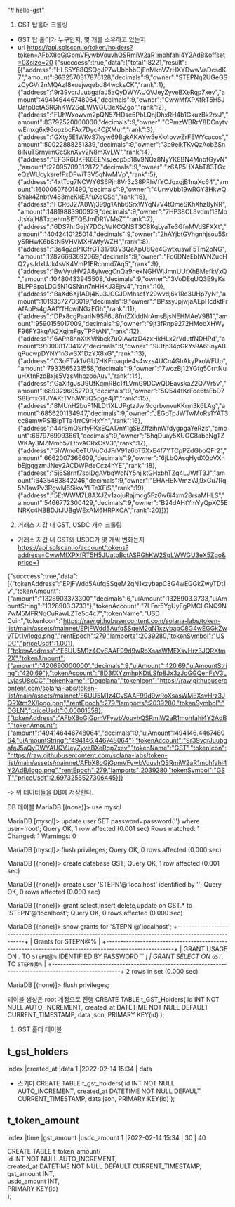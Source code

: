 "# hello-gst" 

1. GST 탑홀더 크롤링
- GST 탑 홀더가 누구인지, 몇 개를 소유하고 있는지
- url
https://api.solscan.io/token/holders?token=AFbX8oGjGpmVFywbVouvhQSRmiW2aR1mohfahi4Y2AdB&offset=0&size=20
{"succcess":true,"data":{"total":8221,"result":[{"address":"HLS5Y68QSQgJP7wUbbbbCjEnMknVZrHXYDwwVaDcsdK7","amount":8632570317876128,"decimals":9,"owner":"STEPNq2UGeGSzCyGVr2nMQAzf8xuejwqebd84wcksCK","rank":1},{"address":"9r39vqrJuubgafaJ5aQyDWYAUQVJeyZyveBXeRqp7xev","amount":494146446748064,"decimals":9,"owner":"CwwMfXPXfRT5H5JUatpBctASRGhKW2SqLWWGU3eX5Zgo","rank":2},{"address":"FUhWxowvm2pQN57HDse6PbLQnjDhxRH4b1GkuzBk2rxJ","amount":83792520000000,"decimals":9,"owner":"CPmzWBRrY8DCnytvwEmxg6x96opzbcFAx7Dyc4CjXMur","rank":3},{"address":"GXty5E1WKvS7kyw69BgkAKAYw5eKk4ovwZrFEWYcacos","amount":50022888251339,"decimals":9,"owner":"3p9eikTKvQzAobZSn8iNuTSrnyimCcSknXvv2N8mXvLW","rank":4},{"address":"EFGR6UKFK6EENsJecp5p18v9NQz8NyYK8BN4MnbfGyvN","amount":22095789312872,"decimals":9,"owner":"z6AP5HXAbT83TGxeQzWUcyksrefFxDFwiT3V5qNwMVp","rank":5},{"address":"4xtTcg7NCWY6S6Pjh8Vr3z38PRhVfYCJqxgjB1naXc64","amount":16000607601490,"decimals":9,"owner":"4UrwVbb19wRGY3HkwQSYak4ZnbtV483meKkEAfuXdCSq","rank":6},{"address":"FCR6J27A8Wj399g1Ahb6SrxWYqN7V4tQmeSKhXhz8yNR","amount":14819883900929,"decimals":9,"owner":"7HP38CL3vdmf13MbJtsYajH8TxpehmBETQEJmDR1VMsZ","rank":7},{"address":"6DS7hrGejY7DCpVaKCQNST3C8KqLyaTe3GfnMVdSFXXt","amount":14042410125014,"decimals":9,"owner":"2hAYjbtGVhgnhjsou5SrySRHwK6bStN5VHVMXHWfyWZH","rank":8},{"address":"3a4gZpP1CfrGT31793V3QeApU8Qe4GwtxuswF5Tm2pNG","amount":12826683692069,"decimals":9,"owner":"Fo6DNeEbhWNZucHQ2ysJdxUJk4sVK4VmP1ERcnmd7Aq5","rank":9},{"address":"BwVyuHV2A8yiwegCnQa9hekNGHWjJmnUUfXhBMefkVxQ","amount":10480433945508,"decimals":9,"owner":"3VoDEqUQ3E9yKsBLPPBpaLDG5N1QSNnn7nHHKJ3Ejrv4","rank":10},{"address":"BaXd6Xj1ADj4Ku3JCCJDMhscfY29wvdj6k1Rc3UHp7yN","amount":10193572736019,"decimals":9,"owner":"BPssyJpjwjaAEpHcdktFrAfAoPs4gAAfYfHcwiNGzFGh","rank":11},{"address":"DPx8cgPaariN9SF6J8fntZXiddNrAmsBjsNEHMAeV9B1","amount":9590155017009,"decimals":9,"owner":"9jf3fRnp9272HModXHWyF96FY3kqAk2XqimFgyTPPtAN","rank":12},{"address":"6APn8hnXtKVNbck7uQiAwtzD4zxHkHLx2rVdutfNDHPd","amount":9100081704127,"decimals":9,"owner":"9iUfp34pGkYs9A6SnyABqPucwpDYNY1n3wSX1DzYX8xG","rank":13},{"address":"C3oFTvk1VGU7HKFroaqde4s4wzs4UCn4GhAkyPxoWFUp","amount":7933565231558,"decimals":9,"owner":"7wozBj12YGfg5CrrtNuuHXfnFzdBxjs5VzsMhbzooAuv","rank":14},{"address":"GaXifgJsU9UfKqmRBcTfLVmG9DCwQDEavskaZ2Q7Vr5v","amount":6893296052703,"decimals":9,"owner":"5Q544fKrFoe6tsEbD7S8EmxGTJYAKtTVhAW5Q5pge4j1","rank":15},{"address":"8MUnH2buF1NLDt1XLUPgtzJwi9cgrbvnvuKKrm3k6LAg","amount":6856201134947,"decimals":9,"owner":"JEGoTpJWTwMoRs1YAT3cc8emwPS1BipTTa4rrC9rHxYh","rank":16},{"address":"44rSmQSrfyPKxEQA17nY1gSBZffzihnWfdygpgaYeRzs","amount":6679769993661,"decimals":9,"owner":"5hqDuay5XUGC8abeNgTZWKAy3MZMmh57Lt5vACRxCsV3","rank":17},{"address":"5hWmo6eTUVuCdJFrV91z6bT6XxE4f7YTCpPZdGboQFr2","amount":6662007366609,"decimals":9,"owner":"6jLbQAsqHydXQoVXnbEjgqgzmJNey2ACDWPdeCcz4hYE","rank":18},{"address":"5j6S8rnf7soiDgAVbqWoNY5hjiktGHxbhTZq4LJWfT3J","amount":6435483842246,"decimals":9,"owner":"EHAHENVmzVJj9xGu7Rq5N1awPv3RgwM6SikwYLTeXFiS","rank":19},{"address":"5EtWWM7L8AXJZv1zojuRajmcg5Fz6w6i4xm28rsaMHLS","amount":5466772300429,"decimals":9,"owner":"B24dAHtYmYyQpXC5ENRKc4NBBDJtJUBgWExAM6HRPXCA","rank":20}]}}

2. 거래소 지갑 내 GST, USDC 개수 크롤링
- 거래소 지갑 내 GST와 USDC가 몇 개씩 변화는지 
https://api.solscan.io/account/tokens?address=CwwMfXPXfRT5H5JUatpBctASRGhKW2SqLWWGU3eX5Zgo&price=1

{"succcess":true,"data":[{"tokenAddress":"EPjFWdd5AufqSSqeM2qN1xzybapC8G4wEGGkZwyTDt1v","tokenAmount":{"amount":"1328903373300","decimals":6,"uiAmount":1328903.3733,"uiAmountString":"1328903.3733"},"tokenAccount":"7LFnr5YgUyEgPMCLGNQ9N7wM5MFRNqCuRawLZTe5q4c7","tokenName":"USD Coin","tokenIcon":"https://raw.githubusercontent.com/solana-labs/token-list/main/assets/mainnet/EPjFWdd5AufqSSqeM2qN1xzybapC8G4wEGGkZwyTDt1v/logo.png","rentEpoch":279,"lamports":2039280,"tokenSymbol":"USDC","priceUsdt":1.001},{"tokenAddress":"E6UU5M1z4CvSAAF99d9wRoXsasWMEXsvHrz3JQRXtm2X","tokenAmount":{"amount":"420690000000","decimals":9,"uiAmount":420.69,"uiAmountString":"420.69"},"tokenAccount":"8D3fXYzmhpKDtLSfp8Jx3zJoGGQenFsV3LLvjasU8cCC","tokenName":"Dogelana","tokenIcon":"https://raw.githubusercontent.com/solana-labs/token-list/main/assets/mainnet/E6UU5M1z4CvSAAF99d9wRoXsasWMEXsvHrz3JQRXtm2X/logo.png","rentEpoch":279,"lamports":2039280,"tokenSymbol":"DGLN","priceUsdt":0.00001558},{"tokenAddress":"AFbX8oGjGpmVFywbVouvhQSRmiW2aR1mohfahi4Y2AdB","tokenAmount":{"amount":"494146446748064","decimals":9,"uiAmount":494146.446748064,"uiAmountString":"494146.446748064"},"tokenAccount":"9r39vqrJuubgafaJ5aQyDWYAUQVJeyZyveBXeRqp7xev","tokenName":"GST","tokenIcon":"https://raw.githubusercontent.com/solana-labs/token-list/main/assets/mainnet/AFbX8oGjGpmVFywbVouvhQSRmiW2aR1mohfahi4Y2AdB/logo.png","rentEpoch":279,"lamports":2039280,"tokenSymbol":"GST","priceUsdt":2.6973258527306445}]}

-> 위 데이터들을 DB에 저장한다.

DB 테이블
MariaDB [(none)]> use mysql

MariaDB [mysql]> update user SET password=password('') where user='root';
Query OK, 1 row affected (0.001 sec)
Rows matched: 1  Changed: 1  Warnings: 0

MariaDB [mysql]> flush privileges;
Query OK, 0 rows affected (0.000 sec)

MariaDB [(none)]> create database GST;
Query OK, 1 row affected (0.001 sec)

MariaDB [(none)]> create user 'STEPN'@'localhost' identified by '';
Query OK, 0 rows affected (0.000 sec)

MariaDB [(none)]> grant select,insert,delete,update on GST.* to 'STEPN'@'localhost';
Query OK, 0 rows affected (0.000 sec)

MariaDB [(none)]> show grants for 'STEPN'@'localhost';
+------------------------------------------------------------------------------------------------------+
| Grants for STEPN@%                                                                                   |
+------------------------------------------------------------------------------------------------------+
| GRANT USAGE ON *.* TO `STEPN`@`%` IDENTIFIED BY PASSWORD '*' |
| GRANT SELECT ON `GST`.* TO `STEPN`@`%`                                                               |
+------------------------------------------------------------------------------------------------------+
2 rows in set (0.000 sec)

MariaDB [(none)]> flush privileges;

테이블 생성은 root 계정으로 진행
CREATE TABLE t_GST_Holders(
    id INT NOT NULL AUTO_INCREMENT,
    created_at DATETIME NOT NULL DEFAULT CURRENT_TIMESTAMP,
    data json,
    PRIMARY KEY(id)
);

1. GST 홀더 테이블

t_gst_holders
---------------------
index   |created_at         |data
1       |2022-02-14 15:34   | data

- 스키마
CREATE TABLE t_gst_holders(
    id INT NOT NULL AUTO_INCREMENT,
    created_at DATETIME NOT NULL DEFAULT CURRENT_TIMESTAMP,
    data json,
    PRIMARY KEY(id)
);


t_token_amount
-----------------------
index   |time               |gst_amount     |usdc_amount
1       |2022-02-14 15:34   | 30            | 40

CREATE TABLE t_token_amount(\
    id INT NOT NULL AUTO_INCREMENT,\
    created_at DATETIME NOT NULL DEFAULT CURRENT_TIMESTAMP,\
    gst_amount INT,\
    usdc_amount INT,\
    PRIMARY KEY(id)\
);